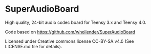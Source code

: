 # SuperAudioBoard
High quality, 24-bit audio codec board for Teensy 3.x and Teensy 4.0.  

Code based on https://github.com/whollender/SuperAudioBoard

Licensed under Creative commons license CC-BY-SA v4.0 (See LICENSE.md file for details).  
